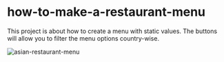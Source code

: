 # how-to-make-a-restaurant-menu

This project is about how to create a menu with static values. The buttons will allow you to filter the menu options country-wise.

![asian-restaurant-menu](https://user-images.githubusercontent.com/93548218/158809499-17e40d9c-2aa3-4e96-ae29-c4057064ca91.png)
